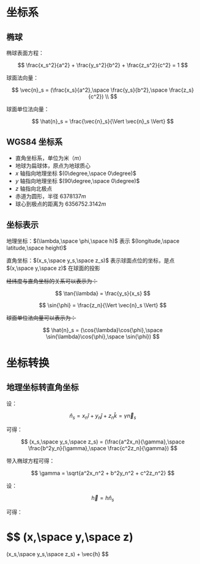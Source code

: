 # 坐标系

## 椭球

椭球表面方程：

$$
\frac{x_s^2}{a^2} + \frac{y_s^2}{b^2} + \frac{z_s^2}{c^2} = 1
$$

球面法向量：

$$
\vec{n}_s = (\frac{x_s}{a^2},\space \frac{y_s}{b^2},\space \frac{z_s}{c^2}) \\
$$

球面单位法向量：

$$
\hat{n}_s = \frac{\vec{n}_s}{\Vert \vec{n}_s \Vert}
$$

## WGS84 坐标系

- 直角坐标系，单位为米（$m$）
- 地球为扁球体，原点为地球质心
- $x$ 轴指向地理坐标 $(0\degree,\space 0\degree)$
- $y$ 轴指向地理坐标 $(90\degree,\space 0\degree)$
- $z$ 轴指向北极点
- 赤道为圆形，半径 $6378137m$
- 球心到极点的距离为 $6356752.3142m$

## 坐标表示

地理坐标：$(\lambda,\space \phi,\space h)$ 表示 $(longitude,\space latitude,\space height)$

直角坐标：$(x_s,\space y_s,\space z_s)$ 表示球面点位的坐标，是点 $(x,\space y,\space z)$ 在球面的投影

~~经纬度与直角坐标的关系可以表示为：~~

$$
\tan{\lambda} = \frac{y_s}{x_s}
$$

$$
\sin{\phi} = \frac{z_n}{\Vert \vec{n}_s \Vert}
$$

~~球面单位法向量可以表示为：~~

$$
\hat{n}_s = (\cos{\lambda}\cos{\phi},\space \sin{\lambda}\cos{\phi},\space \sin{\phi})
$$

# 坐标转换

## 地理坐标转直角坐标

设：

$$
\hat{n}_s
= x_n\hat{i} + y_n\hat{j} + z_n\hat{k}
= \gamma\vec{n}_s
$$

可得：

$$
(x_s,\space y_s,\space z_s)
= (\frac{a^2x_n}{\gamma},\space \frac{b^2y_n}{\gamma},\space \frac{c^2z_n}{\gamma})
$$

带入椭球方程可得：

$$
\gamma = \sqrt{a^2x_n^2 + b^2y_n^2 + c^2z_n^2}
$$

设：

$$
\vec{h} = h\hat{n}_s
$$

可得：

$$
(x,\space y,\space z)
=
(x_s,\space y_s,\space z_s) + \vec{h}
$$
